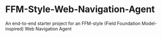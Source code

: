 # FFM-Style-Web-Navigation-Agent
An end-to-end starter project for an FFM-style (Field Foundation Model-inspired) Web Navigation Agent

